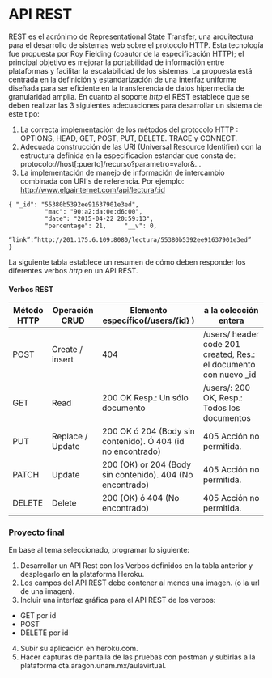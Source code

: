 # API REST


REST es el acrónimo de Representational State Transfer, una arquitectura para el desarrollo de sistemas web sobre el protocolo HTTP. Esta tecnología fue propuesta por Roy Fielding (coautor de la especificación HTTP); el principal objetivo  es mejorar la portabilidad de información entre plataformas y facilitar la escalabilidad de los sistemas. La propuesta está centrada en la definición y estandarización de una interfaz uniforme diseñada para ser eficiente en la transferencia de datos hipermedia de granularidad amplia.
En cuanto al soporte *http* el REST establece que se deben realizar las 3 siguientes adecuaciones para desarrollar un sistema de este tipo:
1.	La correcta implementación de los métodos del protocolo HTTP  : OPTIONS, HEAD, GET, POST, PUT, DELETE. TRACE y CONNECT.
2.	Adecuada construcción de las URI (Universal Resource Identifier) con la estructura definida en la especificacion estandar que consta de:
protocolo://host[:puerto]/recurso?parametro=valor&…
3.	La implementación de manejo de información de intercambio combinada con URI´s de referencia. Por ejemplo:
http://www.elgainternet.com/api/lectura/:id

```
{ "_id": "55380b5392ee91637901e3ed",
          "mac": "90:a2:da:0e:d6:00",
          "date": "2015-04-22 20:59:13",
          "percentage": 21,     "__v": 0,
	   “link”:”http://201.175.6.109:8080/lectura/55380b5392ee91637901e3ed”
}
```


La siguiente tabla establece un resumen de cómo deben responder los diferentes verbos *http* en un API REST.

#### Verbos REST

Método HTTP | Operación CRUD | Elemento específico(/users/{id} ) | a la colección entera
----------- | -------------- | ------------------- | --------------
POST | Create / insert |  404 |  /users/ header code 201 created, Res.: el documento con nuevo _id
GET | Read  |  200 OK Resp.: Un sólo documento |  /users/: 200 OK, Resp.: Todos los documentos
PUT | Replace / Update |  200 OK ó 204 (Body sin contenido). Ó 404 (id no encontrado) | 405 Acción no permitida.
PATCH | Update |  200 (OK) or 204 (Body sin contenido). 404 (No encontrado) |  405 Acción no permitida.
DELETE | Delete |  200 (OK) ó 404 (No encontrado) |  405 Acción no permitida.

### Proyecto final
En base al tema seleccionado, programar lo siguiente:

1. Desarrollar un API Rest con los Verbos definidos en la tabla anterior y desplegarlo en la plataforma Heroku.
2. Los campos del API REST debe contener al  menos una imagen. (o la url de una imagen).
3. Incluir una interfaz gráfica para el API REST de los verbos:
  - GET por id
  - POST
  - DELETE por id
4. Subir su aplicación en heroku.com.
5. Hacer capturas de pantalla de las pruebas con postman y subirlas a la plataforma cta.aragon.unam.mx/aulavirtual.
